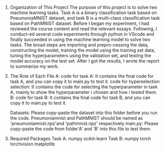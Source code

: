 1. Organization of This Project
    The purpose of this project is to solve two machine learning tasks. Task A is a binary classification task based on PneumoniaMNIST dataset, and task B is a multi-class classification task based on PathMNIST dataset. Before I began my experiment, I had reviewed the course content and read the relevant essays. Following, I conduct-ed several code experiments through python in VScode and finally succeeded in using the machine learning model to solve two tasks. The broad steps are importing and prepro-cessing the data, constructing the model, training the model using the training set data, tuning the hyperparameters using the validation set, and testing the model accuracy on the test set. After I got the results, I wrote the report to summarize my work.

2. The Role of Each File
    A: 
        code for task A: It contains the final code for task A, and you can copy it to main.py to test it.
        code for hyperselection selection: It contains the code for selecting the hyperparameter in task A, mainly to show the hyperparameter i chosen and how i tested them.
    B:
        code for task B: It contains the final code for task B, and you can copy it to main.py to test it.

    Datasets: 
        Please copy-paste the dataset into this folder before you run the code. Pneumoniamnist and PathMNIST should be named as 'pneumoniamnist.npz'and 'pathmnist.npz' respectively
    main.py: 
        Please copy-paste the code from folder'A' and 'B' into this file to test them.

3. Required Packages
    Task A: numpy
            scikit-learn
    Task B: numpy
            torch
            torchvision
            matplotlib